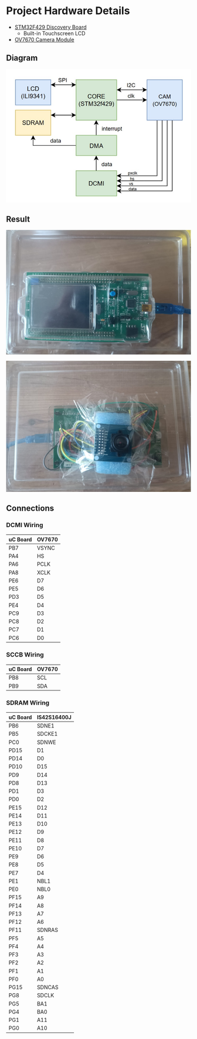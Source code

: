 # Project Hardware Details
- [STM32F429 Discovery Board](https://www.st.com/en/evaluation-tools/32f429idiscovery.html)
  - Built-in Touchscreen LCD
- [OV7670 Camera Module](https://www.robotsepeti.com/arduino-kamera-modulu-ov7670)

## Diagram
![System Architecture](img/diagram.jpeg)

## Result
![STM32F429-DISC1 Board Front](img/stm32f429-front.jpeg)

![STM32F429-DISC1 Board Rear](img/stm32f429-rear.jpeg)

## Connections

### DCMI Wiring

| **uC Board** | **OV7670**| 
|--------------|-----------|
| PB7          | VSYNC     |
| PA4          | HS        |	
| PA6          | PCLK      |
| PA8          | XCLK      |
| PE6	         | D7        |
| PE5          | D6        |	
|	PD3          | D5        |
| PE4          | D4        |
| PC9          | D3        |
| PC8          | D2        |
| PC7          | D1        |
| PC6          | D0        |

### SCCB Wiring

| **uC Board** | **OV7670**| 
|--------------|-----------|
| PB8          | SCL       |
| PB9          | SDA       |


### SDRAM Wiring

| **uC Board** | **IS42S16400J**| 
|--------------|-----------|
| PB6          | SDNE1     |
| PB5          | SDCKE1    |	
| PC0          | SDNWE     |	
| PD15         | D1        |
| PD14         | D0        |
| PD10         | D15       |
| PD9          | D14       |
| PD8          | D13       |
| PD1          | D3        |
| PD0	         | D2        |
| PE15         | D12       |
| PE14         | D11       |
| PE13         | D10       |
| PE12         | D9        |
| PE11         | D8        |
| PE10         | D7        |
| PE9          | D6        |
| PE8          | D5        |
| PE7          | D4        |
| PE1          | NBL1      |
| PE0          | NBL0      |
| PF15         | A9        |
| PF14         | A8        |
| PF13         | A7        |
| PF12         | A6        |
| PF11         | SDNRAS    |
| PF5          | A5        |
| PF4          | A4        |
| PF3          | A3        |
| PF2          | A2        |
| PF1          | A1        |
| PF0          | A0        |
| PG15         | SDNCAS    |
| PG8          | SDCLK     |	
|	PG5          | BA1       |
| PG4          | BA0       |
| PG1          | A11       |
| PG0          | A10       |
